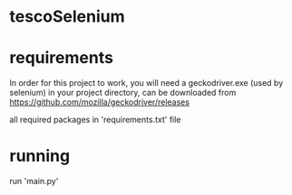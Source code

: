 # tescoSelenium


# requirements

In order for this project to work, you will need a geckodriver.exe (used by selenium) in your project directory, can be downloaded from https://github.com/mozilla/geckodriver/releases

all required packages in 'requirements.txt' file


# running

run 'main.py'
